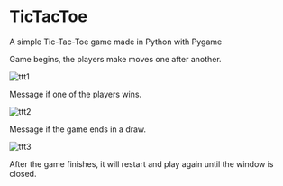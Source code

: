 # TicTacToe
A simple Tic-Tac-Toe game made in Python with Pygame

Game begins, the players make moves one after another.


![ttt1](https://user-images.githubusercontent.com/127431550/233726498-e52cb139-aad6-4c08-b314-a64af056e144.png)


Message if one of the players wins.


![ttt2](https://user-images.githubusercontent.com/127431550/233726515-9b00a5c7-3e69-44ca-bf88-c192f3254e96.png)


Message if the game ends in a draw.


![ttt3](https://user-images.githubusercontent.com/127431550/233726527-d1d5e504-50a9-496c-be0c-3c40912f1f31.png)


After the game finishes, it will restart and play again until the window is closed.
